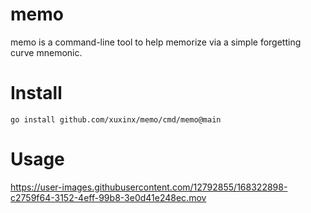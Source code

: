 # memo
memo is a command-line tool to help memorize via a simple forgetting curve mnemonic. 

# Install
```
go install github.com/xuxinx/memo/cmd/memo@main 
```

# Usage
https://user-images.githubusercontent.com/12792855/168322898-c2759f64-3152-4eff-99b8-3e0d41e248ec.mov


